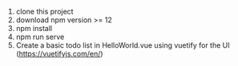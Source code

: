 1. clone this project
2. download npm version >= 12
3. npm install
4. npm run serve
5. Create  a basic todo list in HelloWorld.vue using vuetify for the UI (https://vuetifyjs.com/en/)